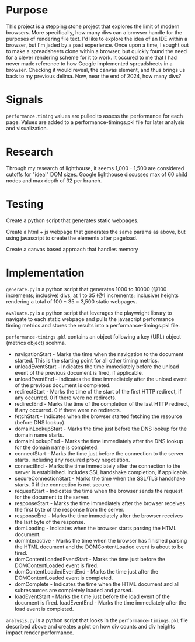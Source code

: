 # Purpose

This project is a stepping stone project that explores the limit of modern browsers.
More specifically, how many divs can a browser handle for the purposes of rendering file text.
I'd like to explore the idea of an IDE within a browser, but I'm jaded by a past experience.
Once upon a time, I sought out to make a spreadsheets clone within a browser, but quickly found the need for a clever rendering scheme for it to work.
It occured to me that I had never made reference to how Google implemented spreadsheets in a browser.
Checking it would reveal, the canvas element, and thus brings us back to my previous delima.
Now, near the end of 2024, how many divs?

# Signals

`performance.timing` values are pulled to assess the performance for each page. Values are added to a performance-timings.pkl file for later analysis and visualization.

# Research

Through my research of lighthouse, it seems 1,000 - 1,500 are considered cutoffs for "ideal" DOM sizes.
Google lighthouse discusses max of 60 child nodes and max depth of 32 per branch.

# Testing

Create a python script that generates static webpages.

Create a html + js webpage that generates the same params as above, but using javascript to create the elements after pageload.

Create a canvas based approach that handles memory

# Implementation

`generate.py` is a python script that generates 1000 to 10000 (@100 increments; inclusive) divs, at 1 to 35 (@1 increments; inclusive) heights rendering a total of 100 * 35 = 3,500 static webpages.

`evaluate.py` is a python script that leverages the playwright library to navigate to each static webpage and pulls the javascript performance timing metrics and stores the results into a performance-timings.pkl file.

`performance-timings.pkl` contains an object following a key (URL) object (metrics object) scehma.

- navigationStart - Marks the time when the navigation to the document started.
This is the starting point for all other timing metrics.
- unloadEventStart - Indicates the time immediately before the unload event of the previous document is fired, if applicable.
- unloadEventEnd - Indicates the time immediately after the unload event of the previous document is completed.
- redirectStart - Marks the time of the start of the first HTTP redirect, if any occurred.
0 if there were no redirects.
- redirectEnd - Marks the time of the completion of the last HTTP redirect, if any occurred.
0 if there were no redirects.
- fetchStart - Indicates when the browser started fetching the resource (before DNS lookup).
- domainLookupStart - Marks the time just before the DNS lookup for the domain name starts.
- domainLookupEnd - Marks the time immediately after the DNS lookup for the domain name is completed.
- connectStart - Marks the time just before the connection to the server starts, including any required proxy negotiation.
- connectEnd - Marks the time immediately after the connection to the server is established.
Includes SSL handshake completion, if applicable.
- secureConnectionStart - Marks the time when the SSL/TLS handshake starts.
0 if the connection is not secure.
- requestStart - Indicates the time when the browser sends the request for the document to the server.
- responseStart - Marks the time immediately after the browser receives the first byte of the response from the server.
- responseEnd - Marks the time immediately after the browser receives the last byte of the response.
- domLoading - Indicates when the browser starts parsing the HTML document.
- domInteractive - Marks the time when the browser has finished parsing the HTML document and the DOMContentLoaded event is about to be fired.
- domContentLoadedEventStart - Marks the time just before the DOMContentLoaded event is fired.
- domContentLoadedEventEnd - Marks the time just after the DOMContentLoaded event is completed.
- domComplete - Indicates the time when the HTML document and all subresources are completely loaded and parsed.
- loadEventStart - Marks the time just before the load event of the document is fired.
loadEventEnd - Marks the time immediately after the load event is completed.

`analysis.py` is a python script that looks in the `performance-timings.pkl` file described above and creates a plot on how div counts and div heights impact render performance.
